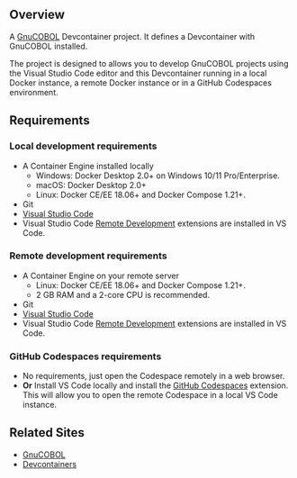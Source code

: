 ## Overview
A [GnuCOBOL](https://gnucobol.sourceforge.io/) Devcontainer project. It defines a Devcontainer with GnuCOBOL installed.

The project is designed to allows you to develop GnuCOBOL projects using the Visual Studio Code editor and this Devcontainer running in a local Docker instance, a remote Docker instance or in a GitHub Codespaces environment.

## Requirements

### Local development requirements
- A Container Engine installed locally
  - Windows: Docker Desktop 2.0+ on Windows 10/11 Pro/Enterprise.
  - macOS: Docker Desktop 2.0+
  - Linux: Docker CE/EE 18.06+ and Docker Compose 1.21+.
- Git
- [Visual Studio Code](https://code.visualstudio.com/)
- Visual Studio Code [Remote Development](https://marketplace.visualstudio.com/items?itemName=ms-vscode-remote.vscode-remote-extensionpack) extensions are installed in VS Code.

### Remote development requirements
- A Container Engine on your remote server
  - Linux: Docker CE/EE 18.06+ and Docker Compose 1.21+.
  - 2 GB RAM and a 2-core CPU is recommended.
- Git
- [Visual Studio Code](https://code.visualstudio.com/)
- Visual Studio Code [Remote Development](https://marketplace.visualstudio.com/items?itemName=ms-vscode-remote.vscode-remote-extensionpack) extensions are installed in VS Code.

### GitHub Codespaces requirements
- No requirements, just open the Codespace remotely in a web browser.
- **Or** Install VS Code locally and install the [GitHub Codespaces](https://marketplace.visualstudio.com/items?itemName=GitHub.codespaces) extension. This will allow you to open the remote Codespace in a local VS Code instance.

## Related Sites
- [GnuCOBOL](https://gnucobol.sourceforge.io/)
- [Devcontainers](https://containers.dev/)
